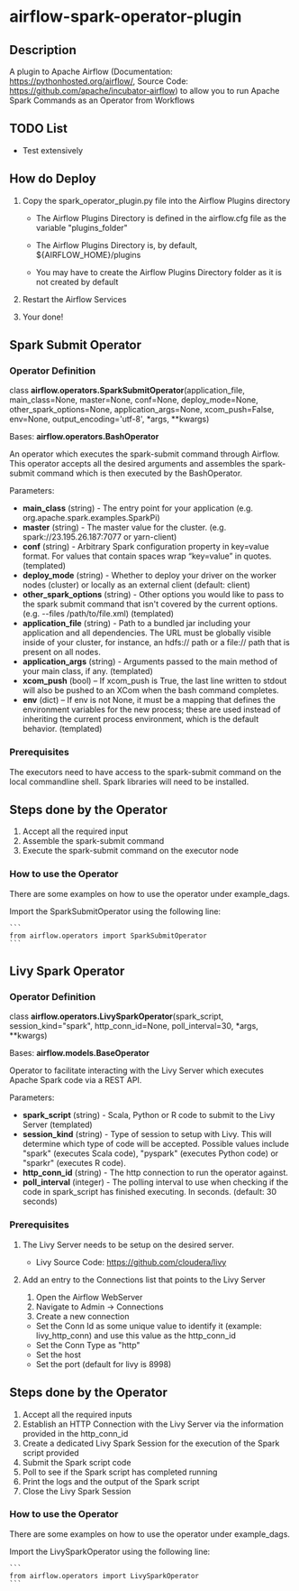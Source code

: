 # airflow-spark-operator-plugin

## Description

A plugin to Apache Airflow (Documentation: https://pythonhosted.org/airflow/, Source Code: https://github.com/apache/incubator-airflow) to allow you to run Apache Spark Commands as an Operator from Workflows


## TODO List

* Test extensively

## How do Deploy
 
1. Copy the spark_operator_plugin.py file into the Airflow Plugins directory

    * The Airflow Plugins Directory is defined in the airflow.cfg file as the variable "plugins_folder"
    
    * The Airflow Plugins Directory is, by default, ${AIRFLOW_HOME}/plugins
    
    * You may have to create the Airflow Plugins Directory folder as it is not created by default
 
2. Restart the Airflow Services

3. Your done!


## Spark Submit Operator

### Operator Definition

class **airflow.operators.SparkSubmitOperator**(application_file, main_class=None, master=None, conf=None, deploy_mode=None, other_spark_options=None, application_args=None, xcom_push=False, env=None, output_encoding='utf-8', *args, **kwargs)

Bases: **airflow.operators.BashOperator**

An operator which executes the spark-submit command through Airflow. This operator accepts all the desired arguments and assembles the spark-submit command which is then executed by the BashOperator.  

Parameters:

* **main_class** (string) - The entry point for your application (e.g. org.apache.spark.examples.SparkPi)
* **master** (string) - The master value for the cluster. (e.g. spark://23.195.26.187:7077 or yarn-client)
* **conf** (string) - Arbitrary Spark configuration property in key=value format. For values that contain spaces wrap “key=value” in quotes. (templated)
* **deploy_mode** (string) - Whether to deploy your driver on the worker nodes (cluster) or locally as an external client (default: client) 
* **other_spark_options** (string) - Other options you would like to pass to the spark submit command that isn't covered by the current options. (e.g. --files /path/to/file.xml) (templated)
* **application_file** (string) - Path to a bundled jar including your application and all dependencies. The URL must be globally visible inside of your cluster, for instance, an hdfs:// path or a file:// path that is present on all nodes.
* **application_args** (string) - Arguments passed to the main method of your main class, if any. (templated)
* **xcom_push**  (bool) – If xcom_push is True, the last line written to stdout will also be pushed to an XCom when the bash command completes.
* **env** (dict) – If env is not None, it must be a mapping that defines the environment variables for the new process; these are used instead of inheriting the current process environment, which is the default behavior. (templated)


### Prerequisites

The executors need to have access to the spark-submit command on the local commandline shell. Spark libraries will need to be installed.


## Steps done by the Operator

1. Accept all the required input
2. Assemble the spark-submit command
3. Execute the spark-submit command on the executor node


### How to use the Operator

There are some examples on how to use the operator under example_dags.

Import the SparkSubmitOperator using the following line:

    ```
    from airflow.operators import SparkSubmitOperator
    ```


## Livy Spark Operator

### Operator Definition

class **airflow.operators.LivySparkOperator**(spark_script, session_kind="spark", http_conn_id=None, poll_interval=30, *args, **kwargs)

Bases: **airflow.models.BaseOperator**

Operator to facilitate interacting with the Livy Server which executes Apache Spark code via a REST API.

Parameters:

* **spark_script** (string) - Scala, Python or R code to submit to the Livy Server (templated)
* **session_kind** (string) - Type of session to setup with Livy. This will determine which type of code will be accepted. Possible values include "spark" (executes Scala code), "pyspark" (executes Python code) or "sparkr" (executes R code).
* **http_conn_id** (string) - The http connection to run the operator against.
* **poll_interval** (integer) - The polling interval to use when checking if the code in spark_script has finished executing. In seconds. (default: 30 seconds)


### Prerequisites

1. The Livy Server needs to be setup on the desired server.
    
    * Livy Source Code: https://github.com/cloudera/livy

2. Add an entry to the Connections list that points to the Livy Server
 
    1. Open the Airflow WebServer
    2. Navigate to Admin -> Connections
    3. Create a new connection
        
      * Set the Conn Id as some unique value to identify it (example: livy_http_conn) and use this value as the http_conn_id
      * Set the Conn Type as "http"
      * Set the host
      * Set the port (default for livy is 8998)


## Steps done by the Operator

1. Accept all the required inputs
2. Establish an HTTP Connection with the Livy Server via the information provided in the http_conn_id
3. Create a dedicated Livy Spark Session for the execution of the Spark script provided
4. Submit the Spark script code
5. Poll to see if the Spark script has completed running
6. Print the logs and the output of the Spark script
7. Close the Livy Spark Session


### How to use the Operator

There are some examples on how to use the operator under example_dags.

Import the LivySparkOperator using the following line:

    ```
    from airflow.operators import LivySparkOperator
    ```
